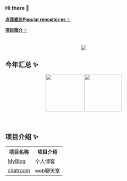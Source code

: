 ### Hi there 👋

<!--
**zyqaq412/zyqaq412** is a ✨ _special_ ✨ repository because its `README.md` (this file) appears on your GitHub profile.

Here are some ideas to get you started:

- 🔭 I’m currently working on ...

- 🌱 I’m currently learning ...

- 👯 I’m looking to collaborate on ...

- 🤔 I’m looking for help with ...

- 💬 Ask me about ...

- 📫 How to reach me: ...

- 😄 Pronouns: ...

- ⚡ Fun fact: ...
  
- -->
  
  <a href="#mw">**点我直达Popular repositories** ✨</a>
  
  <a href="#xm">**项目简介** ✨</a>
  
  <h1 align="center"> <a href="https://blog.csdn.net/zxwyhzy"> <img src="https://readme-typing-svg.herokuapp.com/?lines=println(%22Hello%2C%20World!%22);zyqaq412祝您今天愉快!&center=true&size=27"> </a> </h1>
  
  ## 今年汇总 ✨
  
  <div align="center">
       <img align="" height="120px" src="https://github-readme-stats-git-masterrstaa-rickstaa.vercel.app/api?username=zyqaq412&hide_title=true&hide_border=true&show_icons=true&include_all_commits=false&line_height=21&bg_color=0,EC6C6C,FFD479,FFFC79,73FA79&theme=graywhite&locale=cn"/>
      <img align="" height="120px" src="https://github-readme-stats-git-masterrstaa-rickstaa.vercel.app/api/top-langs/?username=zyqaq412&hide_title=true&hide_border=true&layout=compact&bg_color=0,73FA79,73FDFF,D783FF&theme=graywhite&locale=cn" />
      </div>
  
  ​       
  
  <div id="xm"></div>
  
  

  ## 项目介绍 ✨
  
  <table>
      <tr>
      <th>
      	 项目名称
      </th>
          <th>项目介绍</th>
      </tr>
      <tr>
  	  <td><a href="https://github.com/zyqaq412/MyBlog">MyBlog</a></td>
      	<td>个人博客</td>
  </tr>
    <tr>
  	  <td><a href="https://github.com/zyqaq412/java-websocket-">chatroom</a></td>
      <td>web聊天室</td>
  </tr>
  </table>
  
  
  
  
  
  
  
  
  
  
  
  
  
  
  <div id="mw"></div>
